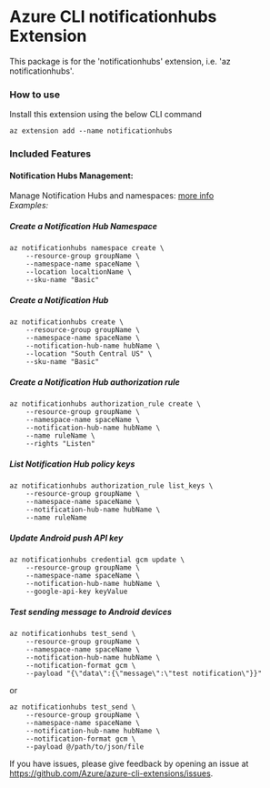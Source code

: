 # Azure CLI notificationhubs Extension #
This package is for the 'notificationhubs' extension, i.e. 'az notificationhubs'.

### How to use ###
Install this extension using the below CLI command
```
az extension add --name notificationhubs
```

### Included Features
#### Notification Hubs Management:
Manage Notification Hubs and namespaces: [more info](https://docs.microsoft.com/azure/notification-hubs)\
*Examples:*

##### Create a Notification Hub Namespace

```
az notificationhubs namespace create \
    --resource-group groupName \
    --namespace-name spaceName \
    --location localtionName \
    --sku-name "Basic"
```

##### Create a Notification Hub
```
az notificationhubs create \
    --resource-group groupName \
    --namespace-name spaceName \
    --notification-hub-name hubName \
    --location "South Central US" \
    --sku-name "Basic"
```

##### Create a Notification Hub authorization rule
```
az notificationhubs authorization_rule create \
    --resource-group groupName \
    --namespace-name spaceName \
    --notification-hub-name hubName \
    --name ruleName \
    --rights "Listen"
```

##### List Notification Hub policy keys
```
az notificationhubs authorization_rule list_keys \
    --resource-group groupName \
    --namespace-name spaceName \
    --notification-hub-name hubName \
    --name ruleName
```

##### Update Android push API key
```
az notificationhubs credential gcm update \
    --resource-group groupName \
    --namespace-name spaceName \
    --notification-hub-name hubName \
    --google-api-key keyValue
```

##### Test sending message to Android devices
```
az notificationhubs test_send \
    --resource-group groupName \
    --namespace-name spaceName \
    --notification-hub-name hubName \
    --notification-format gcm \
    --payload "{\"data\":{\"message\":\"test notification\"}}"
```
or
```
az notificationhubs test_send \
    --resource-group groupName \
    --namespace-name spaceName \
    --notification-hub-name hubName \
    --notification-format gcm \
    --payload @/path/to/json/file
```

If you have issues, please give feedback by opening an issue at https://github.com/Azure/azure-cli-extensions/issues.
